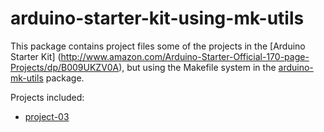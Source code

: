 arduino-starter-kit-using-mk-utils
==================================

This package contains project files some of the projects in the
[Arduino Starter Kit]
(http://www.amazon.com/Arduino-Starter-Official-170-page-Projects/dp/B009UKZV0A),
but using the Makefile system in the
[arduino-mk-utils](https://github.com/bgoodr/arduino-mk-utils)
package.

Projects included:

* [project-03](project-03)

